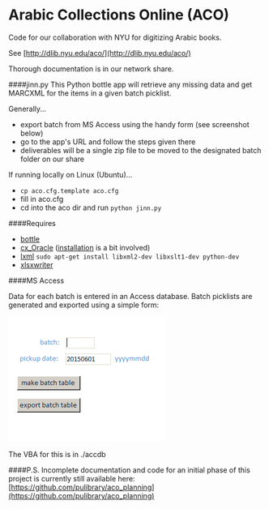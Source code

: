 Arabic Collections Online (ACO)
===============================
Code for our collaboration with NYU for digitizing Arabic books. 

See [http://dlib.nyu.edu/aco/](http://dlib.nyu.edu/aco/)

Thorough documentation is in our network share.

####jinn.py
This Python bottle app will retrieve any missing data and get MARCXML for the items in a given batch picklist. 

Generally...
* export batch from MS Access using the handy form (see screenshot below)
* go to the app's URL and follow the steps given there
* deliverables will be a single zip file to be moved to the designated batch folder on our share

If running locally on Linux (Ubuntu)... 
* `cp aco.cfg.template aco.cfg`
* fill in aco.cfg
* cd into the aco dir and run `python jinn.py`

####Requires
* [bottle](http://bottlepy.org/docs/dev/index.html)
* [cx_Oracle](http://cx-oracle.sourceforge.net/) ([installation](https://gist.github.com/kimus/10012910) is a bit involved)
* [lxml](http://lxml.de/) `sudo apt-get install libxml2-dev libxslt1-dev python-dev`
* [xlsxwriter](https://xlsxwriter.readthedocs.org/)

####MS Access

Data for each batch is entered in an Access database. Batch picklists are generated and exported using a simple form:

![Simple Access form](https://raw.githubusercontent.com/pulcams/aco/master/accdb/aco_form.png)

The VBA for this is in ./accdb

####P.S.
Incomplete documentation and code for an initial phase of this project is currently still available here: [https://github.com/pulibrary/aco_planning](https://github.com/pulibrary/aco_planning)
